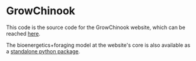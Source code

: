 # GrowChinook

This code is the source code for the GrowChinook website, which can be
reached [here](http://growchinook.fw.oregonstate.edu/).

The bioenergetics+foraging model at the website's core is also
available as a [standalone python
package](https://github.com/reservoirwebs/bioenergetics).
